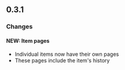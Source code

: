 ## 0.3.1

### Changes

#### NEW: Item pages

- Individual items now have their own pages
- These pages include the item's history
